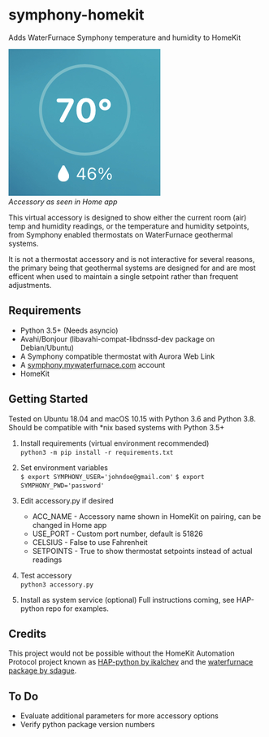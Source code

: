 # symphony-homekit
Adds WaterFurnace Symphony temperature and humidity to HomeKit 

![Figure 1](fig-1.jpg)  
*Accessory as seen in Home app*

This virtual accessory is designed to show either the current room (air) temp and humidity readings, or the temperature and humidity setpoints, from Symphony enabled thermostats on WaterFurnace geothermal systems. 

It is not a thermostat accessory and is not interactive for several reasons, the primary being that geothermal systems are designed for and are most efficent when used to maintain a single setpoint rather than frequent adjustments.

## Requirements
* Python 3.5+ (Needs asyncio)
* Avahi/Bonjour (libavahi-compat-libdnssd-dev package on Debian/Ubuntu)
* A Symphony compatible thermostat with Aurora Web Link
* A [symphony.mywaterfurnace.com](https://symphony.mywaterfurnace.com) account
* HomeKit

## Getting Started
Tested on Ubuntu 18.04 and macOS 10.15 with Python 3.6 and Python 3.8. Should be compatible with \*nix based systems with Python 3.5+

1. Install requirements (virtual environment recommended)    
`python3 -m pip install -r requirements.txt`

2. Set environment variables    
`$ export SYMPHONY_USER='johndoe@gmail.com'`
`$ export SYMPHONY_PWD='password'`

3. Edit accessory.py if desired
	* ACC_NAME - Accessory name shown in HomeKit on pairing, can be changed in Home app
	* USE_PORT - Custom port number, default is 51826
	* CELSIUS - False to use Fahrenheit
	* SETPOINTS - True to show thermostat setpoints instead of actual readings

4. Test accessory    
`python3 accessory.py`

5. Install as system service (optional)
Full instructions coming, see HAP-python repo for examples.

## Credits
This project would not be possible without the HomeKit Automation Protocol project known as [HAP-python by ikalchev](https://github.com/ikalchev/HAP-python) and the [waterfurnace package by sdague](https://github.com/sdague/waterfurnace).

## To Do
* Evaluate additional parameters for more accessory options
* Verify python package version numbers